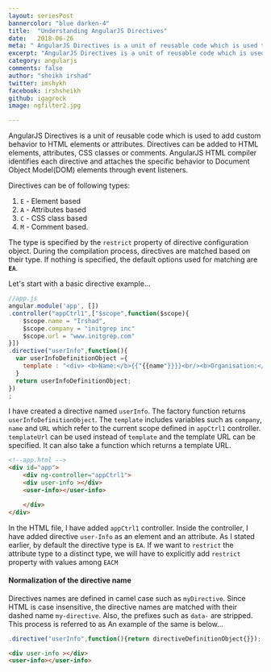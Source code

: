 ```yaml
---
layout: seriesPost
bannercolor: "blue darken-4"
title:  "Understanding AngularJS Directives"
date:   2018-06-26
meta: " AngularJS Directives is a unit of reusable code which is used to add custom behavior to HTML elements or attributes."
excerpt: "AngularJS Directives is a unit of reusable code which is used to add custom behavior to HTML elements or attributes."
category: angularjs
comments: false
author: "sheikh irshad"
twitter: imshykh	
facebook: irshsheikh
github: igagrock
image: ngfilter2.jpg

---
```


 AngularJS Directives is a unit of reusable code which is used to add custom behavior to HTML elements or attributes. Directives can be added to HTML  elements, attributes, CSS classes or comments. AngularJS HTML compiler identifies each directive and attaches the specific behavior to Document Object Model(DOM) elements through event listeners.

 Directives can be of following types:

1. `E` - Element based
2. `A` - Attributes based
3. `C` -  CSS class based
4. `M` -  Comment based.

The type is specified by the `restrict` property of directive configuration object.  During the compilation process, directives are matched based on their type. If nothing is specified, the default options used for matching are **`EA`**.

Let's start with a basic directive example...
```js
//app.js   
angular.module('app', [])
.controller("appCtrl1",["$scope",function($scope){
    $scope.name = "Irshad",
    $scope.company = "initgrep inc"
    $scope.url = "www.initgrep.com"
}])
.directive("userInfo",function(){
  var userInfoDefinitionObject ={
    template : "<div> <b>Name:</b>{{"{{name"}}}}<br/><b>Organisation:</b>{{"{{company"}}}}<br/> <b>website:</b>{{"{{url"}}}}</div>",
  }
  return userInfoDefinitionObject;
})
;
```
I have created a directive named `userInfo`. The factory function returns `userInfoDefinitionObject`. The `template` includes variables such as `company`, `name` and `URL` which refer to the current scope defined in `appCtrl1` controller. `templateUrl` can be used instead of `template` and the template URL can be specified. It can also take a function which returns a template URL.

```html
<!--app.html -->
<div id="app">
	<div ng-controller="appCtrl1">
    <div user-info ></div>
    <user-info></user-info>

	</div>
</div>
```
In the HTML file, I have added `appCtrl1` controller. Inside the controller, I have added directive `user-Info` as an element and an attribute. As I stated earlier, by default the directive type is `EA`. If we want to `restrict` the attribute type to a distinct type, we will have to explicitly add `restrict` property with values among `EACM`

#### Normalization of the directive name

Directives names are defined in camel case such as `myDirective`. Since HTML is case insensitive, the directive names are matched with their dashed name `my-directive`.  Also, the prefixes such as `data-` are stripped. This process is referred to as  An example of the same is below...

```js
.directive("userInfo",function(){return directiveDefinitionObject{}});
```
```html
<div user-info ></div>
<user-info></user-info>
```



